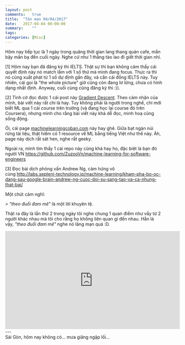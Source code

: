 ```yaml
---
layout: post
comments:   true
title:  "Tản mạn 04/04/2017"
date:   2017-04-04 00:00:00
summary:    ""
tags:	
categories: [Misc]
---
```


Hôm nay tiếp tục là 1 ngày trong quãng thời gian lang thang quán cafe, mần bậy mần bạ đến cuối ngày. Nghe cứ như 1 thằng tào lao đi giết thời gian nhỉ.

<!--more-->

[1] Hôm nay bạn đã đăng ký thi IELTS. Thật sự thì bạn không cảm thấy cái quyết định này nó match lắm với 1 số thứ mà mình đang focus. Thực ra thì nó cũng xuất phát từ 1 số dự định gần đây, và cần cái đống IELTS này. Tuy nhiên, cái gọi là "the whole picture" giờ cũng còn đang lơ lửng, chưa có hình dạng nhất định. Anyway, cuối cùng cũng đăng ký thi :)).

[2] Tình cờ đọc được 1 cái post này <a href="http://machinelearningcoban.com/2017/01/12/gradientdescent/." target="_blank">Gradient Descent</a>. Theo cảm nhận của mình, bài viết này rất chi là hay. Tuy không phải là người trong nghề, chỉ mới biết ML qua 1 cái course trên trường (và đang học lại course đó trên Coursera), nhưng mình cho rằng bài viết này khá dễ đọc, minh hoạ cũng sống động.

Ôi, cái page <a href="http://machinelearningcoban.com" target="_blank">machinelearningcoban.com</a> này hay ghê. Giữa bạt ngàn núi rừng tài liệu, thật hiếm có 1 resource về ML bằng tiếng Việt như thế này. Àh, page này dịch rất sát hen, nghe rất geeky.

Ngoài ra, mình tìm thấy 1 cái repo này cũng khá hay ho, đặc biệt là bạn đó người VN <a href="https://github.com/ZuzooVn/machine-learning-for-software-engineers" target="_blank">https://github.com/ZuzooVn/machine-learning-for-software-engineers</a>

[3] Đọc bài dịch phỏng vấn Andrew Ng, cảm hứng vô cùng <a href="http://labs.septeni-technology.jp/machine-learning/kham-pha-bo-oc-dang-sau-google-brain-andrew-ng-cuoc-doi-su-sang-tao-va-ca-nhung-that-bai/" target="_blank">http://labs.septeni-technology.jp/machine-learning/kham-pha-bo-oc-dang-sau-google-brain-andrew-ng-cuoc-doi-su-sang-tao-va-ca-nhung-that-bai/</a>

Một chút cảm nghĩ:

*> "theo đuổi đam mê"* là một lời khuyên tệ.

Thật ra đây là lần thứ 2 trong ngày tôi nghe chung 1 quan điểm như vầy từ 2 người khác nhau mà tôi cho rằng họ không liên quan gì đến nhau. Hẳn là vậy, *"theo đuổi đam mê"* nghe nó lãng mạn quá :D.

<iframe src="https://www.facebook.com/plugins/video.php?href=https%3A%2F%2Fwww.facebook.com%2Fsosub.org%2Fvideos%2F397087697323619%2F&show_text=0&width=560" width="560" height="315" style="border:none;overflow:hidden" scrolling="no" frameborder="0" allowTransparency="true" allowFullScreen="true"></iframe>

<div>---
<div>Sài Gòn, hôm nay không có... mưa giăng ngập lối...</div>